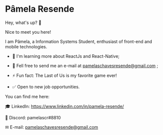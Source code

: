<h1>Pâmela Resende</h1>


Hey, what's up? &#x1F64B;

Nice to meet you here!

I am Pâmela, a Information Systems Student, enthusiast of front-end and mobile technologies.

- 🌱 I'm learning more about ReactJs and React-Native;

- 💬 Fell free to send me an e-mail at pamelaschavesresende@gmail.com ;

- ⚡ Fun fact: The Last of Us is my favorite game ever!

- &#9989; Open to new job opportunities.

You can find me here:

&#127891; LinkedIn: https://www.linkedin.com/in/pamela-resende/

&#128100; Discord: pamelascr#8810

&#9993; E-mail: pamelaschavesresende@gmail.com

